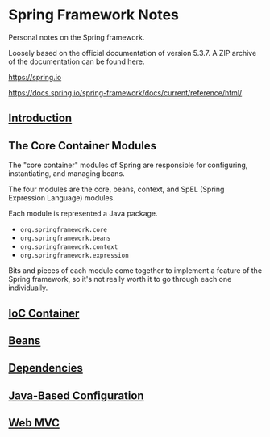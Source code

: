 # Spring Framework Notes
Personal notes on the Spring framework.

Loosely based on the official documentation of version 5.3.7. A ZIP archive of the documentation can be found [here](official-docs/spring-5.3.7-docs.zip).

https://spring.io

https://docs.spring.io/spring-framework/docs/current/reference/html/

## [Introduction](introduction.md)

## The Core Container Modules
The "core container" modules of Spring are responsible for configuring, instantiating, and managing beans.

The four modules are the core, beans, context, and SpEL (Spring Expression Language) modules.

Each module is represented a Java package.
* `org.springframework.core`
* `org.springframework.beans`
* `org.springframework.context`
* `org.springframework.expression`

Bits and pieces of each module come together to implement a feature of the Spring framework, so it's not really worth it to go through each one individually.

## [IoC Container](ioc-container.md)

## [Beans](beans.md)

## [Dependencies](dependencies.md)

## [Java-Based Configuration](java-based-configuration.md)

## [Web MVC](web-mvc.md)
